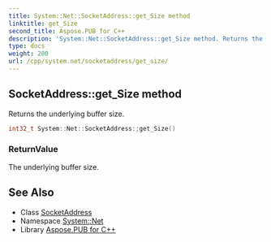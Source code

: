```yaml
---
title: System::Net::SocketAddress::get_Size method
linktitle: get_Size
second_title: Aspose.PUB for C++
description: 'System::Net::SocketAddress::get_Size method. Returns the underlying buffer size in C++.'
type: docs
weight: 200
url: /cpp/system.net/socketaddress/get_size/
---
```

## SocketAddress::get_Size method


Returns the underlying buffer size.

```cpp
int32_t System::Net::SocketAddress::get_Size()
```


### ReturnValue

The underlying buffer size.

## See Also

* Class [SocketAddress](../)
* Namespace [System::Net](../../)
* Library [Aspose.PUB for C++](../../../)

